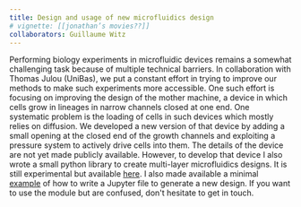 ```yaml
---
title: Design and usage of new microfluidics design
# vignette: [[jonathan’s movies??]]
collaborators: Guillaume Witz
---
```


Performing biology experiments in microfluidic devices remains a somewhat challenging task because of multiple technical barriers. In collaboration with Thomas Julou (UniBas), we put a constant effort in trying to improve our methods to make such experiments more accessible. One such effort is focusing on improving the design of the mother machine, a device in which cells grow in lineages in narrow channels closed at one end. One systematic problem is the loading of cells in such devices which mostly relies on diffusion. We developed a new version of that device by adding a small opening at the closed end of the growth channels and exploiting a pressure system to actively drive cells into them. The details of the device are not yet made publicly available. However, to develop that device I also wrote a small python library to create multi-layer microfluidics designs. It is still experimental but available [here](https://github.com/guiwitz/PyMicrofluidics). I also made available a minimal [example](https://github.com/guiwitz/PyMicrofluidics/blob/master/PyMicrofluidics_minimalistic.ipynb) of how to write a Jupyter file to generate a new design. If you want to use the module but are confused, don't hesitate to get in touch.